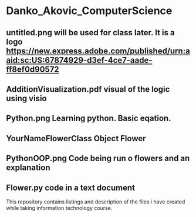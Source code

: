 # Danko_Akovic_ComputerScience
## untitled.png will be used for class later. It is a logo https://new.express.adobe.com/published/urn:aaid:sc:US:67874929-d3ef-4ce7-aade-ff8ef0d90572
## AdditionVisualization.pdf  visual of the logic using visio
## Python.png Learning python. Basic eqation.
## YourNameFlowerClass Object Flower
## PythonOOP.png Code being run o flowers and an explanation
## Flower.py code in a text document 
This repository contains listings and description  of the files i have created while taking information technology course.
